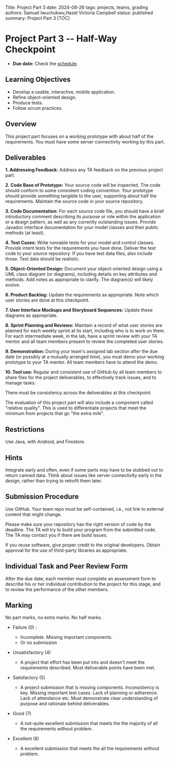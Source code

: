 Title: Project Part 3
date: 2024-08-26
tags: projects, teams, grading
authors: Samuel Iwuchukwu,Hazel Victoria Campbell
status: published
summary: Project Part 3
[TOC]

# Project Part 3 -- Half-Way Checkpoint

* **Due date:** Check the [schedule]({filename}/pages/home.md#schedule).


## **Learning Objectives**

+ Develop a usable, interactive, mobile application.
+ Refine object-oriented design.
+ Produce tests.
+ Follow scrum practices.

## **Overview**

This project part focuses on a working prototype with about half of the requirements. You must have some server connectivity working by this part.

## **Deliverables**
**1. Addressing Feedback:**
Address any TA feedback on the previous project part.

**2. Code Base of Prototype:**
Your source code will be inspected. The code should conform to some consistent coding convention. Your prototype should provide something tangible to the user, supporting about half the requirements. Maintain the source code in your source repository.

**3. Code Documentation:**
For each source code file, you should have a brief introductory comment describing its purpose or role within the application or a design pattern, as well as any currently outstanding issues. Provide Javadoc interface documentation for your model classes and their public methods (at least).

**4. Test Cases:**
Write runnable tests for your model and control classes. Provide intent tests for the requirements you have done. Deliver the test code to your source repository. If you have test data files, also include those. Test data should be realistic.

**5. Object-Oriented Design:**
Document your object-oriented design using a UML class diagram (or diagrams), including details on key attributes and methods. Add notes as appropriate to clarify. The diagram(s) will likely evolve.

**6. Product Backlog:**
Update the requirements as appropriate. Note which user stories are done at this checkpoint.

**7. User Interface Mockups and Storyboard Sequences:**
Update these diagrams as appropriate.

**8. Sprint Planning and Reviews:**
Maintain a record of what user stories are planned for each weekly sprint at its start, including who is to work on them. For each intermediate week, in the lab, have a sprint review with your TA mentor and all team members present to review the completed user stories.

**9. Demonstration:**
During your team's assigned lab section after the due date (or possibly at a mutually arranged time), you must demo your working prototype to your TA mentor. All team members have to attend the demo.

**10. Tool use:**
Regular and consistent use of GitHub by all team members to share files for the project deliverables, to effectively track issues, and to manage tasks.

There must be consistency across the deliverables at this checkpoint.

The evaluation of this project part will also include a component called "relative quality". This is used to differentiate projects that meet the minimum from projects that go "the extra mile".

## Restrictions
Use Java, with Android, and Firestore.

## Hints
Integrate early and often, even if some parts may have to be stubbed out to return canned data. Think about issues like server connectivity early in the design, rather than trying to retrofit them later.

## Submission Procedure
Use GitHub. Your team repo must be self-contained, i.e., not link to external content that might change.

Please make sure your repository has the right version of code by the deadline. The TA will try to build your program from the submitted code. The TA may contact you if there are build issues.

If you reuse software, give proper credit to the original developers. Obtain approval for the use of third-party libraries as appropriate.

## Individual Task and Peer Review Form
After the due date, each member must complete an assessment form to describe his or her individual contribution to the project for this stage, and to review the performance of the other members.

## Marking
No part marks, no extra marks. No half marks.

- Failure (0) : 
    - Incomplete. Missing important components.
    - Or no submission

- Unsatisfactory (4)
    - A project that effort has been put into and doesn't meet the requirements described. Most deliverable points have been met.

- Satisfactory (5)
    - A project submission that is missing components. Inconsistency is key. Missing important test cases. Lack of planning or adherence. Lack of attendance etc. Must demonstrate clear understanding of purpose and rationale behind deliverables.

- Good (7)
    - A not-quite excellent submission that meets the the majority of all the requirements without problem.

- Excellent (8)
    - A excellent submission that meets the all the requirements without problem.